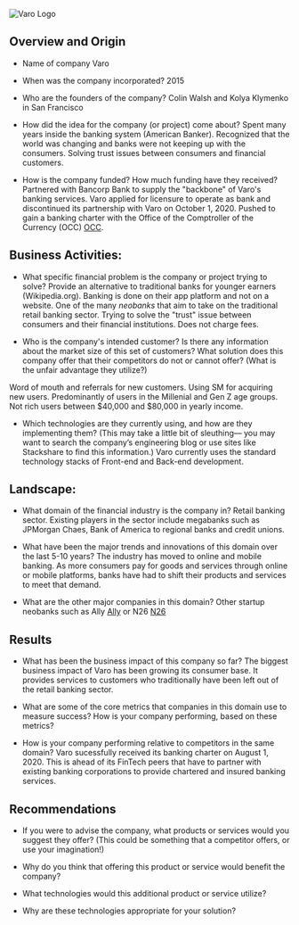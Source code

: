  
![Varo Logo](https://www.varomoney.com/wp-content/uploads/2019/11/varo-money-logo.jpg)
## Overview and Origin

* Name of company
Varo

* When was the company incorporated?
2015 

* Who are the founders of the company?
Colin Walsh and Kolya Klymenko in San Francisco

* How did the idea for the company (or project) come about?
Spent many years inside the banking system (American Banker). Recognized that the world was changing and banks were not keeping up with the consumers. Solving trust issues between consumers and financial customers. 

* How is the company funded? How much funding have they received?
Partnered with Bancorp Bank to supply the "backbone" of Varo's banking services. Varo applied for licensure to operate as bank and discontinued its partnership with Varo on October 1, 2020. Pushed to gain a banking charter with the Office of the Comptroller of the Currency (OCC) [OCC](https://occ.gov/news-issuances/news-releases/2020/nr-occ-2020-99.html). 


## Business Activities:

* What specific financial problem is the company or project trying to solve?
Provide an alternative to traditional banks for younger earners (Wikipedia.org). Banking is done on their app platform and not on a website. One of the many *neobanks* that aim to take on the traditional retail banking sector. Trying to solve the "trust" issue between consumers and their financial institutions. Does not charge fees. 

* Who is the company's intended customer?  Is there any information about the market size of this set of customers? What solution does this company offer that their competitors do not or cannot offer? (What is the unfair advantage they utilize?)

Word of mouth and referrals for new customers. Using SM for acquiring new users. Predominantly of users in the Millenial and Gen Z age groups. Not rich users between $40,000 and $80,000 in yearly income. 

* Which technologies are they currently using, and how are they implementing them? (This may take a little bit of sleuthing–– you may want to search the company’s engineering blog or use sites like Stackshare to find this information.)
Varo currently uses the standard technology stacks of Front-end and Back-end development. 

## Landscape:

* What domain of the financial industry is the company in?
Retail banking sector. Existing players in the sector include megabanks such as JPMorgan Chaes, Bank of America to regional banks and credit unions. 

* What have been the major trends and innovations of this domain over the last 5-10 years?
The industry has moved to online and mobile banking. As more consumers pay for goods and services through online or mobile platforms, banks have had to shift their products and services to meet that demand. 

* What are the other major companies in this domain?
Other startup neobanks such as Ally [Ally](https://www.ally.com) or N26 [N26](https://n26.com/en-us) 

## Results

* What has been the business impact of this company so far?
The biggest business impact of Varo has been growing its consumer base. It provides services to customers who traditionally have been left out of the retail banking sector. 

* What are some of the core metrics that companies in this domain use to measure success? How is your company performing, based on these metrics?

* How is your company performing relative to competitors in the same domain?
Varo sucessfully received its banking charter on August 1, 2020. This is ahead of its FinTech peers that have to partner with existing banking corporations to provide chartered and insured banking services. 

## Recommendations

* If you were to advise the company, what products or services would you suggest they offer? (This could be something that a competitor offers, or use your imagination!)
 

* Why do you think that offering this product or service would benefit the company?

* What technologies would this additional product or service utilize?

* Why are these technologies appropriate for your solution?
